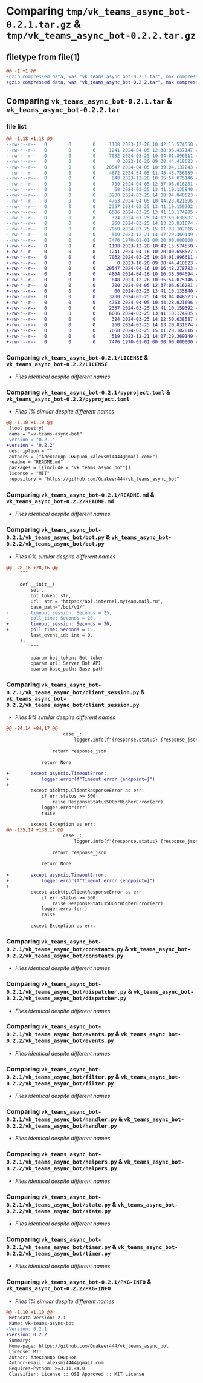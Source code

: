 # Comparing `tmp/vk_teams_async_bot-0.2.1.tar.gz` & `tmp/vk_teams_async_bot-0.2.2.tar.gz`

## filetype from file(1)

```diff
@@ -1 +1 @@
-gzip compressed data, was "vk_teams_async_bot-0.2.1.tar", max compression
+gzip compressed data, was "vk_teams_async_bot-0.2.2.tar", max compression
```

## Comparing `vk_teams_async_bot-0.2.1.tar` & `vk_teams_async_bot-0.2.2.tar`

### file list

```diff
@@ -1,18 +1,18 @@
--rw-r--r--   0        0        0     1108 2023-12-28 10:42:15.574550 vk_teams_async_bot-0.2.1/LICENSE
--rw-r--r--   0        0        0     1241 2024-04-05 12:38:06.437147 vk_teams_async_bot-0.2.1/pyproject.toml
--rw-r--r--   0        0        0     7032 2024-03-25 10:04:01.896611 vk_teams_async_bot-0.2.1/README.md
--rw-r--r--   0        0        0        0 2023-10-20 09:08:44.418623 vk_teams_async_bot-0.2.1/vk_teams_async_bot/__init__.py
--rw-r--r--   0        0        0    20547 2024-04-05 10:39:04.137243 vk_teams_async_bot-0.2.1/vk_teams_async_bot/bot.py
--rw-r--r--   0        0        0     4672 2024-04-05 11:45:45.756039 vk_teams_async_bot-0.2.1/vk_teams_async_bot/client_session.py
--rw-r--r--   0        0        0      848 2023-12-28 10:05:54.075146 vk_teams_async_bot-0.2.1/vk_teams_async_bot/constants.py
--rw-r--r--   0        0        0      700 2024-04-05 12:37:06.616281 vk_teams_async_bot-0.2.1/vk_teams_async_bot/dispatcher.py
--rw-r--r--   0        0        0       60 2024-03-25 13:41:10.135840 vk_teams_async_bot-0.2.1/vk_teams_async_bot/errors.py
--rw-r--r--   0        0        0     3200 2024-03-25 14:08:04.048523 vk_teams_async_bot-0.2.1/vk_teams_async_bot/events.py
--rw-r--r--   0        0        0     4763 2024-04-05 10:44:28.021696 vk_teams_async_bot-0.2.1/vk_teams_async_bot/filter.py
--rw-r--r--   0        0        0     2357 2024-03-25 13:41:10.159392 vk_teams_async_bot-0.2.1/vk_teams_async_bot/handler.py
--rw-r--r--   0        0        0     6086 2024-03-25 13:41:10.174905 vk_teams_async_bot-0.2.1/vk_teams_async_bot/helpers.py
--rw-r--r--   0        0        0      324 2024-03-25 14:12:50.638587 vk_teams_async_bot-0.2.1/vk_teams_async_bot/middleware.py
--rw-r--r--   0        0        0      260 2024-03-25 14:13:20.831674 vk_teams_async_bot-0.2.1/vk_teams_async_bot/schemas.py
--rw-r--r--   0        0        0     7060 2024-03-25 15:11:28.102016 vk_teams_async_bot-0.2.1/vk_teams_async_bot/state.py
--rw-r--r--   0        0        0      519 2023-12-21 14:07:29.369149 vk_teams_async_bot-0.2.1/vk_teams_async_bot/timer.py
--rw-r--r--   0        0        0     7476 1970-01-01 00:00:00.000000 vk_teams_async_bot-0.2.1/PKG-INFO
+-rw-r--r--   0        0        0     1108 2023-12-28 10:42:15.574550 vk_teams_async_bot-0.2.2/LICENSE
+-rw-r--r--   0        0        0     1241 2024-04-16 10:20:00.658577 vk_teams_async_bot-0.2.2/pyproject.toml
+-rw-r--r--   0        0        0     7032 2024-03-25 10:04:01.896611 vk_teams_async_bot-0.2.2/README.md
+-rw-r--r--   0        0        0        0 2023-10-20 09:08:44.418623 vk_teams_async_bot-0.2.2/vk_teams_async_bot/__init__.py
+-rw-r--r--   0        0        0    20547 2024-04-16 10:16:48.278783 vk_teams_async_bot-0.2.2/vk_teams_async_bot/bot.py
+-rw-r--r--   0        0        0     4864 2024-04-16 10:16:38.504694 vk_teams_async_bot-0.2.2/vk_teams_async_bot/client_session.py
+-rw-r--r--   0        0        0      848 2023-12-28 10:05:54.075146 vk_teams_async_bot-0.2.2/vk_teams_async_bot/constants.py
+-rw-r--r--   0        0        0      700 2024-04-05 12:37:06.616281 vk_teams_async_bot-0.2.2/vk_teams_async_bot/dispatcher.py
+-rw-r--r--   0        0        0       60 2024-03-25 13:41:10.135840 vk_teams_async_bot-0.2.2/vk_teams_async_bot/errors.py
+-rw-r--r--   0        0        0     3200 2024-03-25 14:08:04.048523 vk_teams_async_bot-0.2.2/vk_teams_async_bot/events.py
+-rw-r--r--   0        0        0     4763 2024-04-05 10:44:28.021696 vk_teams_async_bot-0.2.2/vk_teams_async_bot/filter.py
+-rw-r--r--   0        0        0     2357 2024-03-25 13:41:10.159392 vk_teams_async_bot-0.2.2/vk_teams_async_bot/handler.py
+-rw-r--r--   0        0        0     6086 2024-03-25 13:41:10.174905 vk_teams_async_bot-0.2.2/vk_teams_async_bot/helpers.py
+-rw-r--r--   0        0        0      324 2024-03-25 14:12:50.638587 vk_teams_async_bot-0.2.2/vk_teams_async_bot/middleware.py
+-rw-r--r--   0        0        0      260 2024-03-25 14:13:20.831674 vk_teams_async_bot-0.2.2/vk_teams_async_bot/schemas.py
+-rw-r--r--   0        0        0     7060 2024-03-25 15:11:28.102016 vk_teams_async_bot-0.2.2/vk_teams_async_bot/state.py
+-rw-r--r--   0        0        0      519 2023-12-21 14:07:29.369149 vk_teams_async_bot-0.2.2/vk_teams_async_bot/timer.py
+-rw-r--r--   0        0        0     7476 1970-01-01 00:00:00.000000 vk_teams_async_bot-0.2.2/PKG-INFO
```

### Comparing `vk_teams_async_bot-0.2.1/LICENSE` & `vk_teams_async_bot-0.2.2/LICENSE`

 * *Files identical despite different names*

### Comparing `vk_teams_async_bot-0.2.1/pyproject.toml` & `vk_teams_async_bot-0.2.2/pyproject.toml`

 * *Files 1% similar despite different names*

```diff
@@ -1,10 +1,10 @@
 [tool.poetry]
 name = "vk-teams-async-bot"
-version = "0.2.1"
+version = "0.2.2"
 description = ""
 authors = ["Александр Смирнов <alexsmi4444@gmail.com>"]
 readme = "README.md"
 packages = [{include = "vk_teams_async_bot"}]
 license = "MIT"
 repository = "https://github.com/Quakeer444/vk_teams_async_bot"
```

### Comparing `vk_teams_async_bot-0.2.1/README.md` & `vk_teams_async_bot-0.2.2/README.md`

 * *Files identical despite different names*

### Comparing `vk_teams_async_bot-0.2.1/vk_teams_async_bot/bot.py` & `vk_teams_async_bot-0.2.2/vk_teams_async_bot/bot.py`

 * *Files 0% similar despite different names*

```diff
@@ -28,16 +28,16 @@
     """
 
     def __init__(
         self,
         bot_token: str,
         url: str = "https://api.internal.myteam.mail.ru",
         base_path="/bot/v1/",
-        timeout_session: Seconds = 25,
-        poll_time: Seconds = 20,
+        timeout_session: Seconds = 30,
+        poll_time: Seconds = 15,
         last_event_id: int = 0,
     ):
         """
 
         :param bot_token: Bot token
         :param url: Server Bot API
         :param base_path: Base path
```

### Comparing `vk_teams_async_bot-0.2.1/vk_teams_async_bot/client_session.py` & `vk_teams_async_bot-0.2.2/vk_teams_async_bot/client_session.py`

 * *Files 9% similar despite different names*

```diff
@@ -84,14 +84,17 @@
                     case _:
                         logger.info(f"{response.status} {response_json}")
 
                 return response_json
 
             return None
 
+        except asyncio.TimeoutError:
+            logger.error(f"Timeout error {endpoint=}")
+
         except aiohttp.ClientResponseError as err:
             if err.status >= 500:
                 raise ResponseStatus500orHigherError(err)
             logger.error(err)
             raise
 
         except Exception as err:
@@ -135,14 +138,17 @@
                     case _:
                         logger.info(f"{response.status} {response_json}")
 
                 return response_json
 
             return None
 
+        except asyncio.TimeoutError:
+            logger.error(f"Timeout error {endpoint=}")
+
         except aiohttp.ClientResponseError as err:
             if err.status >= 500:
                 raise ResponseStatus500orHigherError(err)
             logger.error(err)
             raise
 
         except Exception as err:
```

### Comparing `vk_teams_async_bot-0.2.1/vk_teams_async_bot/constants.py` & `vk_teams_async_bot-0.2.2/vk_teams_async_bot/constants.py`

 * *Files identical despite different names*

### Comparing `vk_teams_async_bot-0.2.1/vk_teams_async_bot/dispatcher.py` & `vk_teams_async_bot-0.2.2/vk_teams_async_bot/dispatcher.py`

 * *Files identical despite different names*

### Comparing `vk_teams_async_bot-0.2.1/vk_teams_async_bot/events.py` & `vk_teams_async_bot-0.2.2/vk_teams_async_bot/events.py`

 * *Files identical despite different names*

### Comparing `vk_teams_async_bot-0.2.1/vk_teams_async_bot/filter.py` & `vk_teams_async_bot-0.2.2/vk_teams_async_bot/filter.py`

 * *Files identical despite different names*

### Comparing `vk_teams_async_bot-0.2.1/vk_teams_async_bot/handler.py` & `vk_teams_async_bot-0.2.2/vk_teams_async_bot/handler.py`

 * *Files identical despite different names*

### Comparing `vk_teams_async_bot-0.2.1/vk_teams_async_bot/helpers.py` & `vk_teams_async_bot-0.2.2/vk_teams_async_bot/helpers.py`

 * *Files identical despite different names*

### Comparing `vk_teams_async_bot-0.2.1/vk_teams_async_bot/state.py` & `vk_teams_async_bot-0.2.2/vk_teams_async_bot/state.py`

 * *Files identical despite different names*

### Comparing `vk_teams_async_bot-0.2.1/vk_teams_async_bot/timer.py` & `vk_teams_async_bot-0.2.2/vk_teams_async_bot/timer.py`

 * *Files identical despite different names*

### Comparing `vk_teams_async_bot-0.2.1/PKG-INFO` & `vk_teams_async_bot-0.2.2/PKG-INFO`

 * *Files 1% similar despite different names*

```diff
@@ -1,10 +1,10 @@
 Metadata-Version: 2.1
 Name: vk-teams-async-bot
-Version: 0.2.1
+Version: 0.2.2
 Summary: 
 Home-page: https://github.com/Quakeer444/vk_teams_async_bot
 License: MIT
 Author: Александр Смирнов
 Author-email: alexsmi4444@gmail.com
 Requires-Python: >=3.11,<4.0
 Classifier: License :: OSI Approved :: MIT License
```

